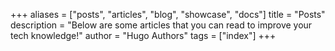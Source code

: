 +++
aliases = ["posts", "articles", "blog", "showcase", "docs"]
title = "Posts"
description = "Below are some articles that you can read to improve your tech knowledge!"
author = "Hugo Authors"
tags = ["index"]
+++
